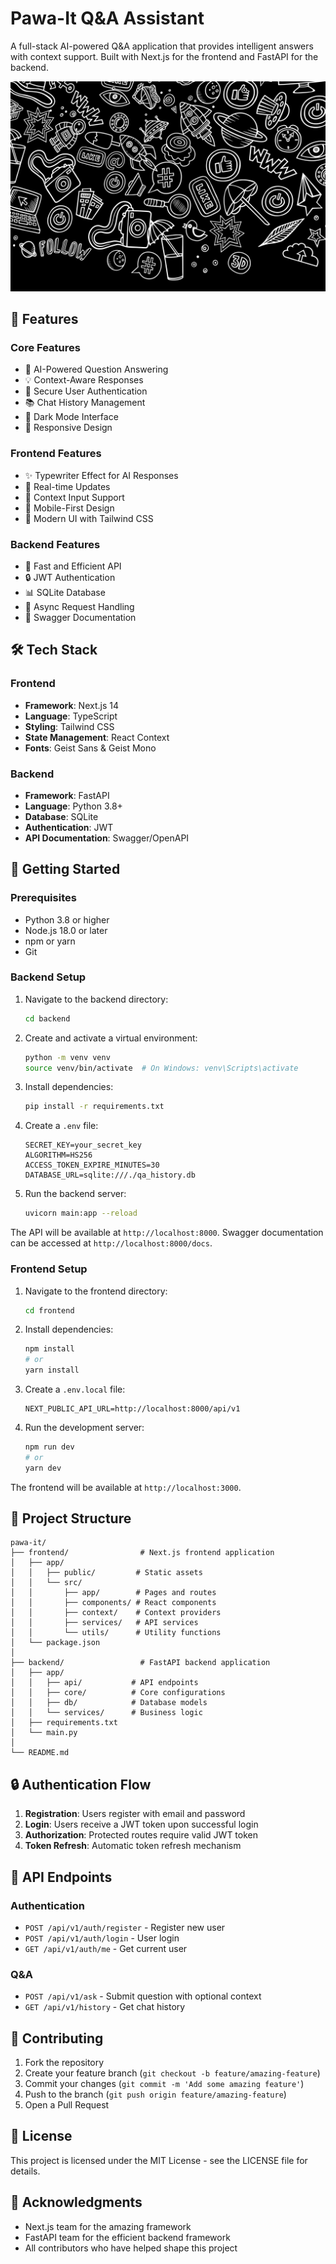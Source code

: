 # Pawa-It Q&A Assistant

A full-stack AI-powered Q&A application that provides intelligent answers with context support. Built with Next.js for the frontend and FastAPI for the backend.

![Project Banner](frontend/app/public/background.svg)

## 🌟 Features

### Core Features
- 🤖 AI-Powered Question Answering
- 💡 Context-Aware Responses
- 🔐 Secure User Authentication
- 📚 Chat History Management
- 🌙 Dark Mode Interface
- 📱 Responsive Design

### Frontend Features
- ✨ Typewriter Effect for AI Responses
- 🔄 Real-time Updates
- 📝 Context Input Support
- 📱 Mobile-First Design
- 🎨 Modern UI with Tailwind CSS

### Backend Features
- 🚀 Fast and Efficient API
- 🔒 JWT Authentication
- 📊 SQLite Database
- 🔄 Async Request Handling
- 📝 Swagger Documentation

## 🛠️ Tech Stack

### Frontend
- **Framework**: Next.js 14
- **Language**: TypeScript
- **Styling**: Tailwind CSS
- **State Management**: React Context
- **Fonts**: Geist Sans & Geist Mono

### Backend
- **Framework**: FastAPI
- **Language**: Python 3.8+
- **Database**: SQLite
- **Authentication**: JWT
- **API Documentation**: Swagger/OpenAPI

## 🚀 Getting Started

### Prerequisites
- Python 3.8 or higher
- Node.js 18.0 or later
- npm or yarn
- Git

### Backend Setup

1. Navigate to the backend directory:
   ```bash
   cd backend
   ```

2. Create and activate a virtual environment:
   ```bash
   python -m venv venv
   source venv/bin/activate  # On Windows: venv\Scripts\activate
   ```

3. Install dependencies:
   ```bash
   pip install -r requirements.txt
   ```

4. Create a `.env` file:
   ```env
   SECRET_KEY=your_secret_key
   ALGORITHM=HS256
   ACCESS_TOKEN_EXPIRE_MINUTES=30
   DATABASE_URL=sqlite:///./qa_history.db
   ```

5. Run the backend server:
   ```bash
   uvicorn main:app --reload
   ```

The API will be available at `http://localhost:8000`. Swagger documentation can be accessed at `http://localhost:8000/docs`.

### Frontend Setup

1. Navigate to the frontend directory:
   ```bash
   cd frontend
   ```

2. Install dependencies:
   ```bash
   npm install
   # or
   yarn install
   ```

3. Create a `.env.local` file:
   ```env
   NEXT_PUBLIC_API_URL=http://localhost:8000/api/v1
   ```

4. Run the development server:
   ```bash
   npm run dev
   # or
   yarn dev
   ```

The frontend will be available at `http://localhost:3000`.

## 📁 Project Structure

```
pawa-it/
├── frontend/                # Next.js frontend application
│   ├── app/
│   │   ├── public/         # Static assets
│   │   └── src/
│   │       ├── app/        # Pages and routes
│   │       ├── components/ # React components
│   │       ├── context/    # Context providers
│   │       ├── services/   # API services
│   │       └── utils/      # Utility functions
│   └── package.json
│
├── backend/                 # FastAPI backend application
│   ├── app/
│   │   ├── api/           # API endpoints
│   │   ├── core/          # Core configurations
│   │   ├── db/            # Database models
│   │   └── services/      # Business logic
│   ├── requirements.txt
│   └── main.py
│
└── README.md
```

## 🔒 Authentication Flow

1. **Registration**: Users register with email and password
2. **Login**: Users receive a JWT token upon successful login
3. **Authorization**: Protected routes require valid JWT token
4. **Token Refresh**: Automatic token refresh mechanism

## 🔌 API Endpoints

### Authentication
- `POST /api/v1/auth/register` - Register new user
- `POST /api/v1/auth/login` - User login
- `GET /api/v1/auth/me` - Get current user

### Q&A
- `POST /api/v1/ask` - Submit question with optional context
- `GET /api/v1/history` - Get chat history

## 🤝 Contributing

1. Fork the repository
2. Create your feature branch (`git checkout -b feature/amazing-feature`)
3. Commit your changes (`git commit -m 'Add some amazing feature'`)
4. Push to the branch (`git push origin feature/amazing-feature`)
5. Open a Pull Request

## 📝 License

This project is licensed under the MIT License - see the LICENSE file for details.

## 🙏 Acknowledgments

- Next.js team for the amazing framework
- FastAPI team for the efficient backend framework
- All contributors who have helped shape this project